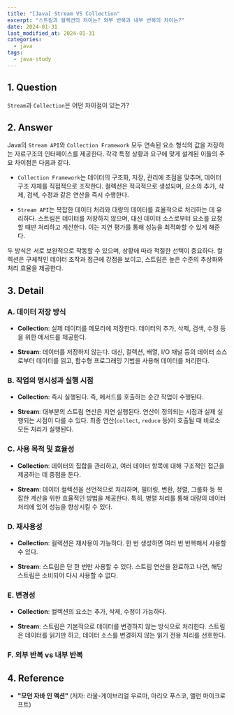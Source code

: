 ```yaml
---
title: "[Java] Stream VS Collection"
excerpt: "스트림과 컬렉션의 차이는? 외부 반복과 내부 반복의 차이는?"
date: 2024-01-31
last_modified_at: 2024-01-31
categories:
  - java
tags:
  - java-study
---
```


## 1. Question

`Stream`과 `Collection`은 어떤 차이점이 있는가?

## 2. Answer

Java의 `Stream API`와 `Collection Framework` 모두 연속된 요소 형식의 값을 저장하는 자료구조의 인터페이스를 제공한다. 각각 특정 상황과 요구에 맞게 설계된 이들의 주요 차이점은 다음과 같다.

* `Collection Framework`는 데이터의 구조화, 저장, 관리에 초점을 맞추며, 데이터 구조 자체를 직접적으로 조작한다. 컬렉션은 적극적으로 생성되며, 요소의 추가, 삭제, 검색, 수정과 같은 연산을 즉시 수행한다.

* `Stream API`는 복잡한 데이터 처리와 대량의 데이터를 효율적으로 처리하는 데 유리하다. 스트림은 데이터를 저장하지 않으며, 대신 데이터 소스로부터 요소를 요청할 때만 처리하고 계산한다. 이는 지연 평가를 통해 성능을 최적화할 수 있게 해준다.

두 방식은 서로 보완적으로 작동할 수 있으며, 상황에 따라 적절한 선택이 중요하다. 컬렉션은 구체적인 데이터 조작과 접근에 강점을 보이고, 스트림은 높은 수준의 추상화와 처리 효율을 제공한다.

## 3. Detail

### A. 데이터 저장 방식

* **Collection**: 실제 데이터를 메모리에 저장한다. 데이터의 추가, 삭제, 검색, 수정 등을 위한 메서드를 제공한다.

* **Stream**: 데이터를 저장하지 않는다. 대신, 컬렉션, 배열, I/O 채널 등의 데이터 소스로부터 데이터를 읽고, 함수형 프로그래밍 기법을 사용해 데이터를 처리한다.

### B. 작업의 명시성과 실행 시점

* **Collection**: 즉시 실행된다. 즉, 메서드를 호출하는 순간 작업이 수행된다.

* **Stream**: 대부분의 스트림 연산은 지연 실행된다. 연산이 정의되는 시점과 실제 실행되는 시점이 다를 수 있다. 최종 연산(`collect`, `reduce` 등)이 호출될 때 비로소 모든 처리가 실행된다.

### C. 사용 목적 및 효율성

* **Collection**: 데이터의 집합을 관리하고, 여러 데이터 항목에 대해 구조적인 접근을 제공하는 데 중점을 둔다.

* **Stream**: 데이터 컬렉션을 선언적으로 처리하며, 필터링, 변환, 정렬, 그룹화 등 복잡한 계산을 위한 효율적인 방법을 제공한다. 특히, 병렬 처리를 통해 대량의 데이터 처리에 있어 성능을 향상시킬 수 있다.

### D. 재사용성

* **Collection**: 컬렉션은 재사용이 가능하다. 한 번 생성하면 여러 번 반복해서 사용할 수 있다.

* **Stream**: 스트림은 단 한 번만 사용할 수 있다. 스트림 연산을 완료하고 나면, 해당 스트림은 소비되어 다시 사용할 수 없다.

### E. 변경성

* **Collection**: 컬렉션의 요소는 추가, 삭제, 수정이 가능하다.

* **Stream**: 스트림은 기본적으로 데이터를 변경하지 않는 방식으로 처리한다. 스트림은 데이터를 읽기만 하고, 데이터 소스를 변경하지 않는 읽기 전용 처리를 선호한다.

### F. 외부 반복 vs 내부 반복



## 4. Reference

* **"모던 자바 인 액션"** (저자: 라울-게이브리얼 우르마, 마리오 푸스코, 앨런 마이크로프트)
